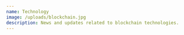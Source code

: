 ```yaml
---
name: Technology
image: /uploads/blockchain.jpg
description: N﻿ews and updates related to blockchain technologies.
---
```

